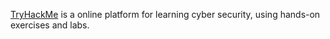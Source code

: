 [TryHackMe](https://tryhackme.com)  is a online platform for learning cyber security, using hands-on exercises and labs.


